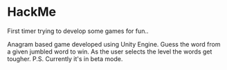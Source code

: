 # HackMe
First timer trying to develop some games for fun..

Anagram based game developed using Unity Engine.
Guess the word from a given jumbled word to win. As the user selects the level the words get tougher.
P.S. Currently it's in beta mode.
